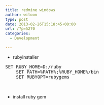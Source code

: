 ```yaml
---
title: redmine windows
author: wiloon
type: post
date: 2013-02-26T15:18:45+00:00
url: /?p=5270
categories:
  - Development

---
```

  * rubyinstaller

<pre>SET RUBY_HOME=D:/ruby
    SET PATH=%PATH%;%RUBY_HOME%/bin
    SET RUBYOPT=rubygems


</pre>

  * install ruby gem